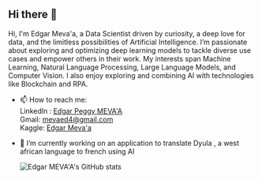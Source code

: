 ## Hi there 👋
Hi, I'm Edgar Meva'a, a Data Scientist driven by curiosity, a deep love for data, and the limitless possibilities of Artificial Intelligence. I’m passionate about exploring and optimizing deep learning models to tackle diverse use cases and empower others in their work. My interests span Machine Learning, Natural Language Processing, Large Language Models, and Computer Vision. I also enjoy exploring and combining AI with technologies like Blockchain and RPA.

- 📫 How to reach me: <br/>
    LinkedIn : [Edgar Peggy MEVA'A](https://www.linkedin.com/in/edgar-peggy-meva-a-16a93a267)<br/>
    Gmail: mevaed4@gmail.com <br/>
    Kaggle: [Edgar Meva'a](https://www.kaggle.com/edgarmeva)<br/>
  
- 🔭 I’m currently working on an application to translate Dyula , a west african language to french using AI
  
  <!-- Github stats taken from anuraghazra/github-readme-stats -->
  ![Edgar MEVA'A's GitHub stats](https://github-readme-stats.vercel.app/api?username=edgar454&show_icons=true&theme=merko)
  <!--
- 🌱 I’m currently learning machine translation and model deployment techniques to reduce inference time
- 💬 Ask me about ...
)



**Edgar454/Edgar454** is a ✨ _special_ ✨ repository because its `README.md` (this file) appears on your GitHub profile.

Here are some ideas to get you started:

- 🔭 I’m currently working on ...
- 🌱 I’m currently learning ...
- 👯 I’m looking to collaborate on ...
- 🤔 I’m looking for help with ...
- 💬 Ask me about ...
- 📫 How to reach me: ...
- 😄 Pronouns: ...
- ⚡ Fun fact: ...
-->
